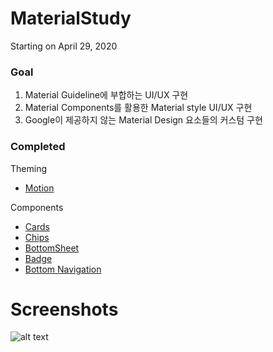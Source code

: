 # MaterialStudy

Starting on April 29, 2020

### Goal

1. Material Guideline에 부합하는 UI/UX 구현
2. Material Components를 활용한 Material style UI/UX 구현
3. Google이 제공하지 않는 Material Design 요소들의 커스텀 구현

### Completed

Theming

- [Motion](https://material.io/develop/android/theming/motion/ "google link")

Components 

- [Cards](https://material.io/develop/android/components/cards/ "cards")
- [Chips](https://material.io/develop/android/components/chip/ "chips")
- [BottomSheet](https://material.io/components/sheets-bottom#behavior "bottom sheet")
- [Badge](https://material.io/develop/android/components/badging/ "badge")
- [Bottom Navigation](https://material.io/develop/android/components/bottom-navigation/ "bottom navigation")

# Screenshots

![alt text](https://img1.daumcdn.net/thumb/R1280x0/?scode=mtistory2&fname=https%3A%2F%2Fk.kakaocdn.net%2Fdn%2FykijO%2FbtqEbaZhYus%2F9jkdWK0KRXTNd1Ke9iaH40%2Fimg.png)




